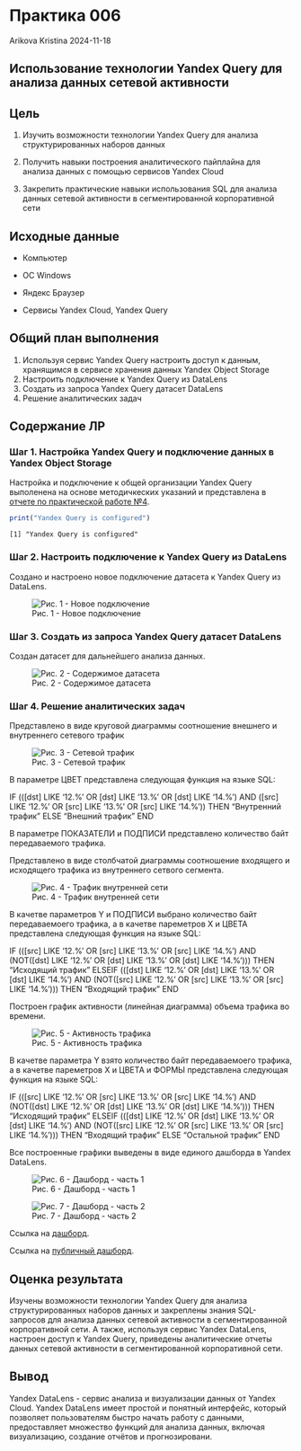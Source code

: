 # Практика 006
Arikova Kristina
2024-11-18

## Использование технологии Yandex Query для анализа данных сетевой активности

## Цель

1.  Изучить возможности технологии Yandex Query для анализа
    структурированных наборов данных

2.  Получить навыки построения аналитического пайплайна для анализа
    данных с помощью сервисов Yandex Cloud

3.  Закрепить практические навыки использования SQL для анализа данных
    сетевой активности в сегментированной корпоративной сети

## Исходные данные

-   Компьютер

-   ОС Windows

-   Яндекс Браузер

-   Сервисы Yandex Cloud, Yandex Query

## Общий план выполнения

1.  Используя сервис Yandex Query настроить доступ к данным, хранящимся
    в сервисе хранения данных Yandex Object Storage
2.  Настроить подключение к Yandex Query из DataLens
3.  Создать из запроса Yandex Query датасет DataLens
4.  Решение аналитических задач

## Содержание ЛР

### Шаг 1. Настройка Yandex Query и подключение данных в Yandex Object Storage

Настройка и подключение к общей организации Yandex Query выполенена на
основе методичкеских указаний и представлена в [отчете по практической
работе
№4](https://github.com/gigwrld/Threat_Hunt_Arikova/tree/main/PR_4).

``` r
print("Yandex Query is configured")
```

    [1] "Yandex Query is configured"

### Шаг 2. Настроить подключение к Yandex Query из DataLens

Создано и настроено новое подключение датасета к Yandex Query из
DataLens.

<figure>
<img src="images/Подключение.png" data-fig-align="center"
alt="Рис. 1 - Новое подключение" />
<figcaption aria-hidden="true">Рис. 1 - Новое подключение</figcaption>
</figure>

### Шаг 3. Создать из запроса Yandex Query датасет DataLens

Создан датасет для дальнейшего анализа данных.

<figure>
<img src="images/Датасет.png" data-fig-align="center"
alt="Рис. 2 - Содержимое датасета" />
<figcaption aria-hidden="true">Рис. 2 - Содержимое датасета</figcaption>
</figure>

### Шаг 4. Решение аналитических задач

Представлено в виде круговой диаграммы соотношение внешнего и
внутреннего сетевого трафик

<figure>
<img src="images/Сетевой%20трафик.png" alt="Рис. 3 - Сетевой трафик" />
<figcaption aria-hidden="true">Рис. 3 - Сетевой трафик</figcaption>
</figure>

В параметре ЦВЕТ представлена следующая функция на языке SQL:

IF ((\[dst\] LIKE ‘12.%’ OR \[dst\] LIKE ‘13.%’ OR \[dst\] LIKE ‘14.%’)
AND (\[src\] LIKE ‘12.%’ OR \[src\] LIKE ‘13.%’ OR \[src\] LIKE ‘14.%’))
THEN “Внутренний трафик” ELSE “Внешний трафик” END

В параметре ПОКАЗАТЕЛИ и ПОДПИСИ представлено количество байт
передаваемого трафика.

Представлено в виде столбчатой диаграммы соотношение входящего и
исходящего трафика из внутреннего сетвого сегмента.

<figure>
<img src="images/Трафик%20внутренней%20сети.png"
alt="Рис. 4 - Трафик внутренней сети" />
<figcaption aria-hidden="true">Рис. 4 - Трафик внутренней
сети</figcaption>
</figure>

В качетве параметров Y и ПОДПИСИ выбрано количество байт передаваемоего
трафика, а в качетве пареметров X и ЦВЕТА представлена следующая функция
на языке SQL:

IF ((\[src\] LIKE ‘12.%’ OR \[src\] LIKE ‘13.%’ OR \[src\] LIKE ‘14.%’)
AND (NOT(\[dst\] LIKE ‘12.%’ OR \[dst\] LIKE ‘13.%’ OR \[dst\] LIKE
‘14.%’))) THEN “Исходящий трафик” ELSEIF ((\[dst\] LIKE ‘12.%’ OR
\[dst\] LIKE ‘13.%’ OR \[dst\] LIKE ‘14.%’) AND (NOT(\[src\] LIKE ‘12.%’
OR \[src\] LIKE ‘13.%’ OR \[src\] LIKE ‘14.%’))) THEN “Входящий трафик”
END

Построен график активности (линейная диаграмма) объема трафика во
времени.

<figure>
<img src="images/Активность%20трафика.png"
alt="Рис. 5 - Активность трафика" />
<figcaption aria-hidden="true">Рис. 5 - Активность трафика</figcaption>
</figure>

В качетве параметра Y взято количество байт передаваемоего трафика, а в
качетве пареметров X и ЦВЕТА и ФОРМЫ представлена следующая функция на
языке SQL:

IF ((\[src\] LIKE ‘12.%’ OR \[src\] LIKE ‘13.%’ OR \[src\] LIKE ‘14.%’)
AND (NOT(\[dst\] LIKE ‘12.%’ OR \[dst\] LIKE ‘13.%’ OR \[dst\] LIKE
‘14.%’))) THEN “Исходящий трафик” ELSEIF ((\[dst\] LIKE ‘12.%’ OR
\[dst\] LIKE ‘13.%’ OR \[dst\] LIKE ‘14.%’) AND (NOT(\[src\] LIKE ‘12.%’
OR \[src\] LIKE ‘13.%’ OR \[src\] LIKE ‘14.%’))) THEN “Входящий трафик”
ELSE “Остальной трафик” END

Все построенные графики выведены в виде единого дашборда в Yandex
DataLens.

<figure>
<img src="images/Дашборд1.png" alt="Рис. 6 - Дашборд - часть 1" />
<figcaption aria-hidden="true">Рис. 6 - Дашборд - часть 1</figcaption>
</figure>

<figure>
<img src="images/Дашборд2.png" alt="Рис. 7 - Дашборд - часть 2" />
<figcaption aria-hidden="true">Рис. 7 - Дашборд - часть 2</figcaption>
</figure>

Ссылка на
[дашборд](https://datalens.yandex.cloud/s6j1qqn2mhzif-dashboard-arikova).

Ссылка на [публичный дашборд](https://datalens.yandex/s6j1qqn2mhzif).

## Оценка результата

Изучены возможности технологии Yandex Query для анализа
структурированных наборов данных и закреплены знания SQL-запросов для
анализа данных сетевой активности в сегментированной корпоративной сети.
А также, используя сервис Yandex DataLens, настроен доступ к Yandex
Query, приведены аналитические отчеты данных сетевой активности в
сегментированной корпоративной сети.

## Вывод

Yandex DataLens - сервис анализа и визуализации данных от Yandex Cloud.
Yandex DataLens имеет простой и понятный интерфейс, который позволяет
пользователям быстро начать работу с данными, предоставляет множество
функций для анализа данных, включая визуализацию, создание отчётов и
прогнозировани.
